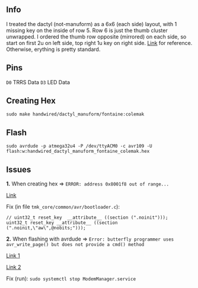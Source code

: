 ## Info
I treated the dactyl (not-manuform) as a 6x6 (each side) layout, with 1 missing key on the inside of row 5. Row 6 is just the thumb cluster unwrapped. I ordered the thumb row opposite (mirrored) on each side, so start on first 2u on left side, top right 1u key on right side. [Link](http://www.keyboard-layout-editor.com/#/gists/eee9720d5937c653e0cc8de17b4ca48c) for reference. Otherwise, erything is pretty standard.   

## Pins
`D0`  TRRS Data
`D3`  LED Data

## Creating Hex

`sudo make handwired/dactyl_manuform/fontaine:colemak`


## Flash

`sudo avrdude -p atmega32u4 -P /dev/ttyACM0 -c avr109 -U flash:w:handwired_dactyl_manuform_fontaine_colemak.hex`


## Issues

**1.** When creating hex => `ERROR: address 0x8001f8 out of range...`

[Link](https://www.reddit.com/r/olkb/comments/94duwj/issue_flashing_lets_split/)   

Fix (in file `tmk_core/common/avr/bootloader.c`):
```
// uint32_t reset_key  __attribute__ ((section (".noinit")));
uint32_t reset_key __attribute__ ((section (".noinit,\"aw\",@nobits;")));
```   

**2.** When flashing with avrdude => `Error: butterfly programmer uses avr_write_page() but does not provide a cmd() method`

[Link 1](https://arduino.stackexchange.com/questions/61359/avrdude-error-butterfly-programmer-uses-avr-write-page-but-does-not-provide)   

[Link 2](https://forum.arduino.cc/index.php?topic=129647.msg3039571#msg3039571)   

Fix (run):
`sudo systemctl stop ModemManager.service`   